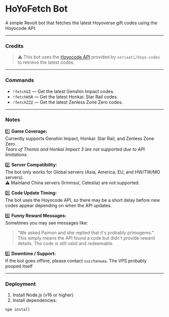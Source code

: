 # HoYoFetch Bot

A simple Revolt bot that fetches the latest Hoyoverse gift codes using the Hoyocode API.

---

### Credits

> ⚠ This bot uses the [Hoyocode API](https://github.com/seriaati/hoyo-codes) provided by `seriaati/hoyo-codes` to retrieve the latest codes.

---

### Commands

- `!fetchGI` — Get the latest Genshin Impact codes.
- `!fetchHSR` — Get the latest Honkai: Star Rail codes.
- `!fetchZZZ` — Get the latest Zenless Zone Zero codes.

---

### Notes

1️⃣ **Game Coverage:**  
Currently supports Genshin Impact, Honkai: Star Rail, and Zenless Zone Zero.  
_Tears of Themis and Honkai Impact 3 are not supported due to API limitations._

2️⃣ **Server Compatibility:**  
The bot only works for Global servers (Asia, America, EU, and HW/TW/MO servers).  
⚠ Mainland China servers (Irminsul, Celestia) are not supported.

3️⃣ **Code Update Timing:**  
The bot uses the Hoyocode API, so there may be a short delay before new codes appear depending on when the API updates.

4️⃣ **Funny Reward Messages:**  
Sometimes you may see messages like:  
> “We asked Paimon and she replied that it's probably primogems.”  
This simply means the API found a code but didn't provide reward details. The code is still valid and redeemable.

5️⃣ **Downtime / Support:**  
If the bot goes offline, please contact `suichanwaa`. The VPS probably pooped itself

---

### Deployment

1. Install Node.js (v16 or higher)
2. Install dependencies:  
```bash
npm install
